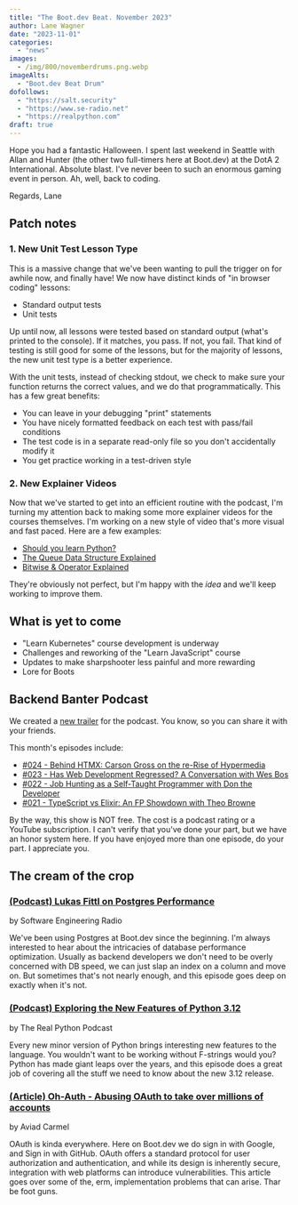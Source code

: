 ```yaml
---
title: "The Boot.dev Beat. November 2023"
author: Lane Wagner
date: "2023-11-01"
categories:
  - "news"
images:
  - /img/800/novemberdrums.png.webp
imageAlts:
  - "Boot.dev Beat Drum"
dofollows:
  - "https://salt.security"
  - "https://www.se-radio.net"
  - "https://realpython.com"
draft: true
---
```


Hope you had a fantastic Halloween. I spent last weekend in Seattle with Allan and Hunter (the other two full-timers here at Boot.dev) at the DotA 2 International. Absolute blast. I've never been to such an enormous gaming event in person. Ah, well, back to coding.

Regards, Lane

## Patch notes

### 1. New Unit Test Lesson Type

This is a massive change that we've been wanting to pull the trigger on for awhile now, and finally have! We now have distinct kinds of "in browser coding" lessons:

* Standard output tests
* Unit tests

Up until now, all lessons were tested based on standard output (what's printed to the console). If it matches, you pass. If not, you fail. That kind of testing is still good for some of the lessons, but for the majority of lessons, the new unit test type is a better experience.

With the unit tests, instead of checking stdout, we check to make sure your function returns the correct values, and we do that programmatically. This has a few great benefits:

* You can leave in your debugging "print" statements
* You have nicely formatted feedback on each test with pass/fail conditions
* The test code is in a separate read-only file so you don't accidentally modify it
* You get practice working in a test-driven style

### 2. New Explainer Videos

Now that we've started to get into an efficient routine with the podcast, I'm turning my attention back to making some more explainer videos for the courses themselves. I'm working on a new style of video that's more visual and fast paced. Here are a few examples:

* [Should you learn Python?](https://www.youtube.com/watch?v=kLdw64oBeCI)
* [The Queue Data Structure Explained](https://www.youtube.com/watch?v=CH6yLUtMZ28)
* [Bitwise & Operator Explained](https://www.youtube.com/watch?v=LNlIP2zCXD4)

They're obviously not perfect, but I'm happy with the *idea* and we'll keep working to improve them.

## What is yet to come

* "Learn Kubernetes" course development is underway
* Challenges and reworking of the "Learn JavaScript" course
* Updates to make sharpshooter less painful and more rewarding
* Lore for Boots

## Backend Banter Podcast

We created a [new trailer](https://www.youtube.com/watch?v=PclSNl1JRpI) for the podcast. You know, so you can share it with your friends.

This month's episodes include:

* [#024 - Behind HTMX: Carson Gross on the re-Rise of Hypermedia](https://www.backendbanter.fm/episodes/024-behind-htmx-carson-gross-on-the-re-rise-of-hypermedia)
* [#023 - Has Web Development Regressed? A Conversation with Wes Bos](https://www.backendbanter.fm/episodes/023-has-web-development-regressed-a-conversation-with-wes-bos)
* [#022 - Job Hunting as a Self-Taught Programmer with Don the Developer](https://www.backendbanter.fm/episodes/021-job-hunting-as-a-self-taught-programmer-with-don-the-developer)
* [#021 - TypeScript vs Elixir: An FP Showdown with Theo Browne](https://www.backendbanter.fm/episodes/021-typescript-vs-elixir-an-fp-showdown-with-theo-browne)

By the way, this show is NOT free. The cost is a podcast rating or a YouTube subscription. I can't verify that you've done your part, but we have an honor system here. If you have enjoyed more than one episode, do your part. I appreciate you.

## The cream of the crop

### [(Podcast) Lukas Fittl on Postgres Performance](https://www.se-radio.net/2023/09/se-radio-583-lukas-fittl-on-postgres-performance/)

by Software Engineering Radio

We've been using Postgres at Boot.dev since the beginning. I'm always interested to hear about the intricacies of database performance optimization. Usually as backend developers we don't need to be overly concerned with DB speed, we can just slap an index on a column and move on. But sometimes that's not nearly enough, and this episode goes deep on exactly when it's not.

### [(Podcast) Exploring the New Features of Python 3.12](https://realpython.com/podcasts/rpp/175/)

by The Real Python Podcast

Every new minor version of Python brings interesting new features to the language. You wouldn't want to be working without F-strings would you? Python has made giant leaps over the years, and this episode does a great job of covering all the stuff we need to know about the new 3.12 release.

### [(Article) Oh-Auth - Abusing OAuth to take over millions of accounts](https://salt.security/blog/oh-auth-abusing-oauth-to-take-over-millions-of-accounts)

by Aviad Carmel

OAuth is kinda everywhere. Here on Boot.dev we do sign in with Google, and Sign in with GitHub. OAuth offers a standard protocol for user authorization and authentication, and while its design is inherently secure, integration with web platforms can introduce vulnerabilities. This article goes over some of the, erm, implementation problems that can arise. Thar be foot guns.
